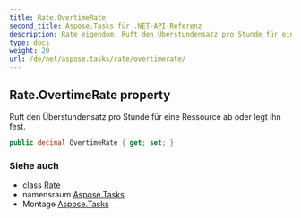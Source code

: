 ```yaml
---
title: Rate.OvertimeRate
second_title: Aspose.Tasks für .NET-API-Referenz
description: Rate eigendom. Ruft den Überstundensatz pro Stunde für eine Ressource ab oder legt ihn fest.
type: docs
weight: 20
url: /de/net/aspose.tasks/rate/overtimerate/
---
```

## Rate.OvertimeRate property

Ruft den Überstundensatz pro Stunde für eine Ressource ab oder legt ihn fest.

```csharp
public decimal OvertimeRate { get; set; }
```

### Siehe auch

* class [Rate](../)
* namensraum [Aspose.Tasks](../../rate/)
* Montage [Aspose.Tasks](../../../)


